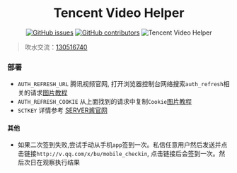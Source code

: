 <div align="center"> 
<h1 >
Tencent Video Helper
</h1>

[![GitHub issues](https://img.shields.io/github/issues/PomeloWang/my-actions?style=flat-square)](https://github.com/PomeloWang/my-actions/issues)
[![GitHub contributors](https://img.shields.io/github/contributors/PomeloWang/my-actions?style=flat-square)](https://github.com/PomeloWang/my-actions/graphs/contributors)
![Tencent Video Helper](https://img.shields.io/github/workflow/status/PomeloWang/my-actions/Tencent%20Video%20Helper?label=status&style=flat-square)
</div>

> 吹水交流：[130516740](https://qm.qq.com/cgi-bin/qm/qr?k=_M9lYFxkYD7yQQR2btyG3pkZWFys_I-l&authKey=evGDzE2eFVBm46jsHpgcWrokveg70Z9GKl3H45o0oJuia620UGeO27lDPG9gKb/2&noverify=0)
### 部署
- `AUTH_REFRESH_URL`    腾讯视频官网, 打开浏览器控制台网络搜索`auth_refresh`相关的请求[图片教程](https://cdn.jsdelivr.net/gh/BlueskyClouds/Script/img/2020/11/1/img/v_1.jpg)
- `AUTH_REFRESH_COOKIE` 从上面找到的请求中复制`Cookie`[图片教程](https://cdn.jsdelivr.net/gh/BlueskyClouds/Script/img/2020/11/1/img/v_2.jpg)
- `SCTKEY` 详情参考 [SERVER酱官网](http://sct.ftqq.com/)


#### 其他
- 如果二次签到失败,尝试手动从手机`app`签到一次。私信任意用户然后发送并点击链接`http://v.qq.com/x/bu/mobile_checkin`, 点击链接后会签到一次。然后次日在观察执行结果
